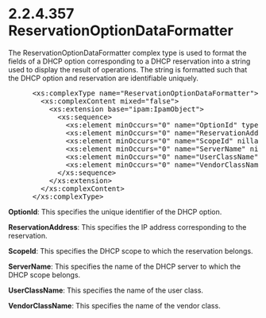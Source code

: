 <html dir="LTR" xmlns:mshelp="http://msdn.microsoft.com/mshelp" xmlns:ddue="http://ddue.schemas.microsoft.com/authoring/2003/5" xmlns:xlink="http://www.w3.org/1999/xlink" xmlns:tool="http://www.microsoft.com/tooltip">
 <body>
 <div id="header">
 <h1 class="heading">2.2.4.357 ReservationOptionDataFormatter</h1>
 </div>
 <div id="mainSection">
 <div id="mainBody">
 <div id="allHistory" class="saveHistory"></div>
 <div id="sectionSection0" class="section" name="collapseableSection">
 

<p>The ReservationOptionDataFormatter complex type is used to
format the fields of a DHCP option corresponding to a DHCP reservation into a
string used to display the result of operations. The string is formatted such
that the DHCP option and reservation are identifiable uniquely.</p>

<dl>
<dd>
<div><pre> &lt;xs:complexType name=&quot;ReservationOptionDataFormatter&quot;&gt;
   &lt;xs:complexContent mixed=&quot;false&quot;&gt;
     &lt;xs:extension base=&quot;ipam:IpamObject&quot;&gt;
       &lt;xs:sequence&gt;
         &lt;xs:element minOccurs=&quot;0&quot; name=&quot;OptionId&quot; type=&quot;xsd:int&quot; /&gt;
         &lt;xs:element minOccurs=&quot;0&quot; name=&quot;ReservationAddress&quot; nillable=&quot;true&quot; type=&quot;sysnet:IPAddress&quot; /&gt;
         &lt;xs:element minOccurs=&quot;0&quot; name=&quot;ScopeId&quot; nillable=&quot;true&quot; type=&quot;sysnet:IPAddress&quot; /&gt;
         &lt;xs:element minOccurs=&quot;0&quot; name=&quot;ServerName&quot; nillable=&quot;true&quot; type=&quot;xsd:string&quot; /&gt;
         &lt;xs:element minOccurs=&quot;0&quot; name=&quot;UserClassName&quot; nillable=&quot;true&quot; type=&quot;xsd:string&quot; /&gt;
         &lt;xs:element minOccurs=&quot;0&quot; name=&quot;VendorClassName&quot; nillable=&quot;true&quot; type=&quot;xsd:string&quot; /&gt;
       &lt;/xs:sequence&gt;
     &lt;/xs:extension&gt;
   &lt;/xs:complexContent&gt;
 &lt;/xs:complexType&gt;
</pre></div>
</dd></dl>

<p><b>OptionId</b>: This specifies the unique identifier
of the DHCP option.</p>

<p><b>ReservationAddress</b>: This specifies the IP
address corresponding to the reservation.</p>

<p><b>ScopeId</b>: This specifies the DHCP scope to
which the reservation belongs.</p>

<p><b>ServerName</b>: This specifies the name of the
DHCP server to which the DHCP scope belongs.</p>

<p><b>UserClassName</b>: This specifies the name of the
user class.</p>

<p><b>VendorClassName</b>: This specifies the name of
the vendor class.</p>


 </div>
 </div>
 </div>
 </body>
</html>